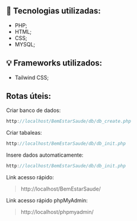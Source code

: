 
## :rocket: Tecnologias utilizadas:
- PHP;
- HTML;
- CSS;
- MYSQL;

## :bulb: Frameworks utilizados:
- Tailwind CSS;

## Rotas úteis:

Criar banco de dados:

~~~javascript
http://localhost/BemEstarSaude/db/db_create.php
~~~

Criar tabaleas:

~~~javascript
http://localhost/BemEstarSaude/db/db_init.php
~~~

Insere dados automaticamente:

~~~javascript
http://localhost/BemEstarSaude/db/db_init.php
~~~

Link acesso rápido:

> http://localhost/BemEstarSaude/

Link acesso rápido phpMyAdmin:

> http://localhost/phpmyadmin/
